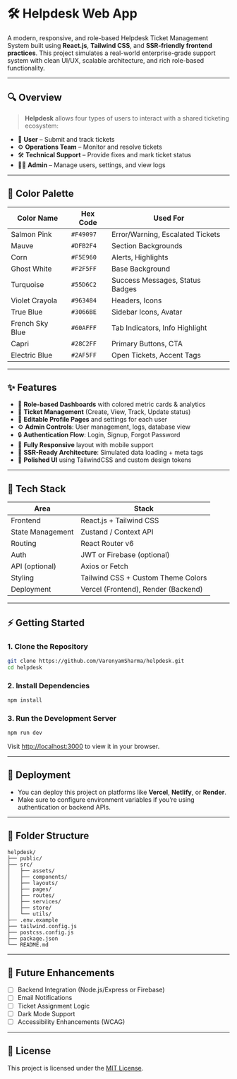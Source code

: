 # 🛠️ Helpdesk Web App

A modern, responsive, and role-based Helpdesk Ticket Management System built using **React.js**, **Tailwind CSS**, and **SSR-friendly frontend practices**. This project simulates a real-world enterprise-grade support system with clean UI/UX, scalable architecture, and rich role-based functionality.

---

## 🔍 Overview

> **Helpdesk** allows four types of users to interact with a shared ticketing ecosystem:
- 👤 **User** – Submit and track tickets
- ⚙️ **Operations Team** – Monitor and resolve tickets
- 🛠️ **Technical Support** – Provide fixes and mark ticket status
- 🧑‍💼 **Admin** – Manage users, settings, and view logs

---

## 🎨 Color Palette

| Color Name        | Hex Code  | Used For                          |
|-------------------|-----------|------------------------------------|
| Salmon Pink       | `#F49097` | Error/Warning, Escalated Tickets   |
| Mauve             | `#DFB2F4` | Section Backgrounds                |
| Corn              | `#F5E960` | Alerts, Highlights                 |
| Ghost White       | `#F2F5FF` | Base Background                    |
| Turquoise         | `#55D6C2` | Success Messages, Status Badges   |
| Violet Crayola    | `#963484` | Headers, Icons                     |
| True Blue         | `#3066BE` | Sidebar Icons, Avatar              |
| French Sky Blue   | `#60AFFF` | Tab Indicators, Info Highlight    |
| Capri             | `#28C2FF` | Primary Buttons, CTA               |
| Electric Blue     | `#2AF5FF` | Open Tickets, Accent Tags         |

---

## ✨ Features

- 🧾 **Role-based Dashboards** with colored metric cards & analytics
- 📝 **Ticket Management** (Create, View, Track, Update status)
- 👤 **Editable Profile Pages** and settings for each user
- ⚙️ **Admin Controls**: User management, logs, database view
- 🔒 **Authentication Flow**: Login, Signup, Forgot Password
- 📱 **Fully Responsive** layout with mobile support
- 🧠 **SSR-Ready Architecture**: Simulated data loading + meta tags
- 🎨 **Polished UI** using TailwindCSS and custom design tokens

---

## 🧱 Tech Stack

| Area            | Stack                                 |
|-----------------|----------------------------------------|
| Frontend        | React.js + Tailwind CSS                |
| State Management| Zustand / Context API                  |
| Routing         | React Router v6                        |
| Auth            | JWT or Firebase (optional)             |
| API (optional)  | Axios or Fetch                         |
| Styling         | Tailwind CSS + Custom Theme Colors     |
| Deployment      | Vercel (Frontend), Render (Backend)    |

---

## ⚡ Getting Started

### 1. Clone the Repository
```bash
git clone https://github.com/VarenyamSharma/helpdesk.git
cd helpdesk
```

### 2. Install Dependencies
```bash
npm install
```

### 3. Run the Development Server
```bash
npm run dev
```
Visit [http://localhost:3000](http://localhost:3000) to view it in your browser.

---

## 🚀 Deployment

- You can deploy this project on platforms like **Vercel**, **Netlify**, or **Render**.
- Make sure to configure environment variables if you’re using authentication or backend APIs.

---

## 📁 Folder Structure

```
helpdesk/
├── public/
├── src/
│   ├── assets/
│   ├── components/
│   ├── layouts/
│   ├── pages/
│   ├── routes/
│   ├── services/
│   ├── store/
│   └── utils/
├── .env.example
├── tailwind.config.js
├── postcss.config.js
├── package.json
└── README.md
```

---

## 🧪 Future Enhancements

- [ ] Backend Integration (Node.js/Express or Firebase)
- [ ] Email Notifications
- [ ] Ticket Assignment Logic
- [ ] Dark Mode Support
- [ ] Accessibility Enhancements (WCAG)

---

## 📜 License

This project is licensed under the [MIT License](LICENSE).
